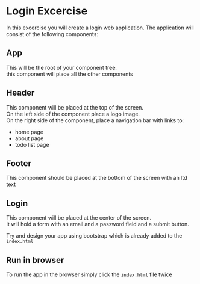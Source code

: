# Login Excercise

In this excercise you will create a login web application.
The application will consist of the following components:

## App

This will be the root of your component tree.  
this component will place all the other components

## Header

This component will be placed at the top of the screen.  
On the left side of the component place a logo image.  
On the right side of the component, place a navigation bar with links to:

- home page
- about page
- todo list page

## Footer

This component should be placed at the bottom of the screen with an ltd text


## Login

This component will be placed at the center of the screen.  
It will hold a form with an email and a password field and a submit button.  

Try and design your app using bootstrap which is already added to the `index.html`

## Run in browser

To run the app in the browser simply click the `index.html` file twice